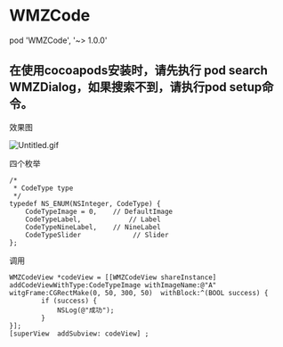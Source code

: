 # WMZCode

pod 'WMZCode', '~> 1.0.0'

## 在使用cocoapods安装时，请先执行 pod search WMZDialog，如果搜索不到，请执行pod setup命令。

效果图

![Untitled.gif](https://upload-images.jianshu.io/upload_images/9163368-02e0387793a05194.gif?imageMogr2/auto-orient/strip)

四个枚举
```
/*
 * CodeType type
 */
typedef NS_ENUM(NSInteger, CodeType) {
    CodeTypeImage = 0,    // DefaultImage
    CodeTypeLabel,            // Label
    CodeTypeNineLabel,    // NineLabel
    CodeTypeSlider             // Slider
};
```

调用
```
WMZCodeView *codeView = [[WMZCodeView shareInstance] addCodeViewWithType:CodeTypeImage withImageName:@"A" witgFrame:CGRectMake(0, 50, 300, 50)  withBlock:^(BOOL success) {
        if (success) {
            NSLog(@"成功");
        } 
}];
[superView  addSubview: codeView] ;
```
